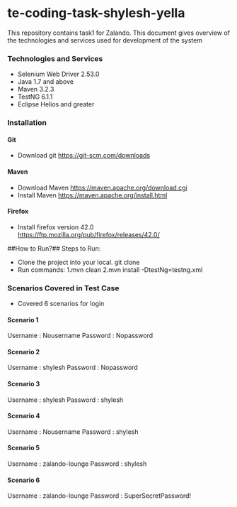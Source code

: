 # te-coding-task-shylesh-yella
This repository contains task1 for Zalando. This document gives overview of the technologies and services used for development of the system

### Technologies and Services ###
* Selenium Web Driver 2.53.0
* Java 1.7 and above
* Maven 3.2.3
* TestNG 6.1.1
* Eclipse Helios and greater

### Installation ###

#### Git ####
* Download git https://git-scm.com/downloads

#### Maven ####
* Download Maven https://maven.apache.org/download.cgi
* Install Maven https://maven.apache.org/install.html

#### Firefox ####
* Install firefox version 42.0 https://ftp.mozilla.org/pub/firefox/releases/42.0/

##How to Run?##
Steps to Run:
* Clone the project into your local. git clone <Repository>
* Run commands:
 1.mvn clean
 2.mvn install -DtestNg=testng.xml

### Scenarios Covered in Test Case ###
* Covered 6 scenarios for login

#### Scenario 1 ####
Username : Nousername
Password : Nopassword

#### Scenario 2 ####
Username : shylesh
Password : Nopassword

#### Scenario 3 ####
Username : shylesh
Password : shylesh

#### Scenario 4 ####
Username : Nousername
Password : shylesh

#### Scenario 5 ####
Username : zalando-lounge
Password : shylesh

#### Scenario 6 ####
Username : zalando-lounge
Password : SuperSecretPassword!




